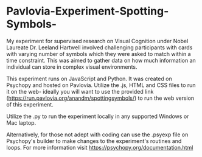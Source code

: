 # Pavlovia-Experiment-Spotting-Symbols-
My experiment for supervised research on Visual Cognition under Nobel Laureate Dr. Leeland Hartwell involved challenging participants with cards with varying number of symbols which they were asked to match within a time constraint. This was aimed to gather data on how much information an individual can store in complex visual environments. 

This experiment runs on JavaScript and Python. It was created on Psychopy and hosted on Pavlovia.
Utilize the .js, HTML and CSS files to run it on the web- ideally you will want to use the provided link (https://run.pavlovia.org/anandm/spottingsymbols/) to run the web version of this experiment.

Utilize the .py to run the experiment locally in any supported Windows or Mac laptop.

Alternatively, for those not adept with coding can use the .psyexp file on Psychopy's builder to make changes to the experiment's routines and loops. For more information visit https://psychopy.org/documentation.html
